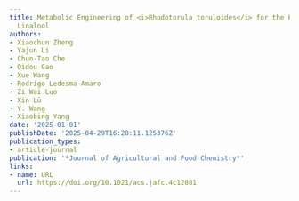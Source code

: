 ```yaml
---
title: Metabolic Engineering of <i>Rhodotorula toruloides</i> for the Production of
  Linalool
authors:
- Xiaochun Zheng
- Yajun Li
- Chun‐Tao Che
- Qidou Gao
- Xue Wang
- Rodrigo Ledesma‐Amaro
- Zi Wei Luo
- Xin Lü
- Y. Wang
- Xiaobing Yang
date: '2025-01-01'
publishDate: '2025-04-29T16:28:11.125376Z'
publication_types:
- article-journal
publication: '*Journal of Agricultural and Food Chemistry*'
links:
- name: URL
  url: https://doi.org/10.1021/acs.jafc.4c12081
---
```

